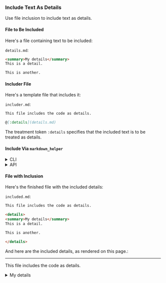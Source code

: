 ### Include Text As Details

Use file inclusion to include text as details.

#### File to Be Included

Here's a file containing text to be included:

```details.md```:
```markdown
<summary>My details</summary>
This is a detail.

This is another.
```

#### Includer File

Here's a template file that includes it:

```includer.md```:
```markdown
This file includes the code as details.

@[:details](details.md)
```

The treatment token ```:details``` specifies that the included text is to be treated as details.

#### Include Via <code>markdown_helper</code>
<details>
<summary>CLI</summary>

```sh
markdown_helper include --pristine includer.md included.md
```

(Option ```--pristine``` suppresses comment insertion.)
</details>
<details>
<summary>API</summary>

```include.rb```:
```ruby
require 'markdown_helper'

# Option :pristine suppresses comment insertion.
markdown_helper = MarkdownHelper.new(:pristine => true)
markdown_helper.include('includer.md', 'included.md')
```

</details>

#### File with Inclusion

Here's the finished file with the included details:

```included.md```:
```markdown
This file includes the code as details.

<details>
<summary>My details</summary>
This is a detail.

This is another.

</details>
```

And here are the included details, as rendered on this page.:

---

This file includes the code as details.

<details>
<summary>My details</summary>
This is a detail.

This is another.

</details>

